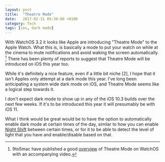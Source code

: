 ```yaml
---
layout: post
title:  "Theatre Mode"
date:   2017-02-31 09:30:00 +0100
category: Tech
tags: [ios, dark mode]
---
```


With WatchOS 3.2 it looks like Apple are introducing "Theatre Mode" to the Apple Watch. What this is, is basically a mode to put your watch on while at the cinema to mute notifications and avoid waking the screen automatically. [^1] There has been plenty of reports to suggest that Theatre Mode will be introduced on iOS this year too. 

While it's definitely a nice feature, even if a little bit niche [2], I hope that it isn't Apples only attempt at a dark mode this year. I've long been anticipating a system wide dark mode on iOS, and Theatre Mode seems like a logical step towards it. 

I don't expect dark mode to show up in any of the iOS 10.3 builds over the next few weeks. If it's to be introduced this year it will presumably be with iOS 11. 

What I think would be great would be to have the option to automatically enable dark mode at certain times of the day, similar to how you can enable [Night Shift][ns] between certain times, or for it to be able to detect the level of light that you have and enable/disable based on that. 

[^1]: 9to5mac have published a good [overview][95tm] of Theatre Mode on WatchOS with an accompanying video. 
[^2]: And does it really warrant a place in Control Center? Surely this year will finally be the year that Apple allows us to customize the setting available to toggle in Control Center.

[95tm]:https://9to5mac.com/2017/01/30/watchos-3-2-beta-1-theater-mode-video/
[ns]:http://www.macrumors.com/how-to/use-ios-9-3-night-shift-mode/
